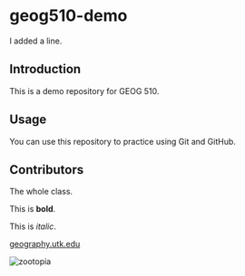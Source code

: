 # geog510-demo

I added a line.

## Introduction

This is a demo repository for GEOG 510.

## Usage

You can use this repository to practice using Git and GitHub.

## Contributors

The whole class.

This is **bold**.

This is _italic_.

[geography.utk.edu](https://geography.utk.edu)


![zootopia](https://i.imgur.com/ZBwwcjo.gif)